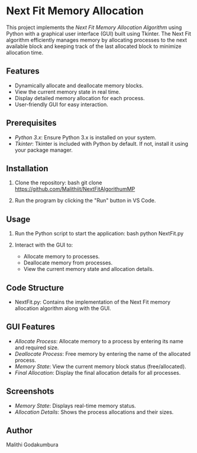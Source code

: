 # Next Fit Memory Allocation

This project implements the *Next Fit Memory Allocation Algorithm* using Python with a graphical user interface (GUI) built using Tkinter. The Next Fit algorithm efficiently manages memory by allocating processes to the next available block and keeping track of the last allocated block to minimize allocation time.

## Features
- Dynamically allocate and deallocate memory blocks.
- View the current memory state in real time.
- Display detailed memory allocation for each process.
- User-friendly GUI for easy interaction.

## Prerequisites
- *Python 3.x*: Ensure Python 3.x is installed on your system.
- *Tkinter*: Tkinter is included with Python by default. If not, install it using your package manager.

## Installation
1. Clone the repository:
   bash
   git clone https://github.com/Malithiit/NextFitAlgorithumMP
   
2. Run the program by clicking the "Run" button in VS Code.

## Usage
1. Run the Python script to start the application:
   bash
   python NextFit.py
   
2. Interact with the GUI to:
   - Allocate memory to processes.
   - Deallocate memory from processes.
   - View the current memory state and allocation details.

## Code Structure
- NextFit.py: Contains the implementation of the Next Fit memory allocation algorithm along with the GUI.

## GUI Features
- *Allocate Process*: Allocate memory to a process by entering its name and required size.
- *Deallocate Process*: Free memory by entering the name of the allocated process.
- *Memory State*: View the current memory block status (free/allocated).
- *Final Allocation*: Display the final allocation details for all processes.

## Screenshots
- *Memory State*: Displays real-time memory status.
- *Allocation Details*: Shows the process allocations and their sizes.

## Author
Malithi Godakumbura